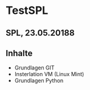 # TestSPL

## SPL, 23.05.20188

## Inhalte

* Grundlagen GIT
* Insterlation VM (Linux Mint)
* Grundlagen Python

